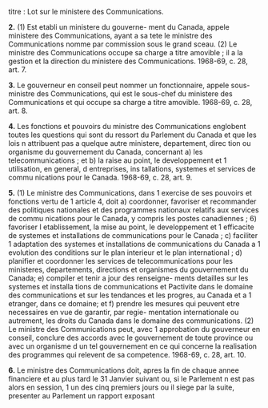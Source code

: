 titre : Lot sur le ministere des Communications.

**2.** (1) Est etabli un ministere du gouverne-
ment du Canada, appele ministere des
Communications, ayant a sa tete le ministre
des Communications nomme par commission
sous le grand sceau.
(2) Le ministre des Communications occupe
sa charge a titre amovible ; il a la gestion et
la direction du ministere des Communications.
1968-69, c. 28, art. 7.

**3.** Le gouverneur en conseil peut nommer
un fonctionnaire, appele sous-ministre des
Communications, qui est le sous-chef du
ministere des Communications et qui occupe
sa charge a titre amovible. 1968-69, c. 28,
art. 8.

**4.** Les fonctions et pouvoirs du ministre
des Communications englobent toutes les
questions qui sont du ressort du Parlement du
Canada et que les lois n attribuent pas a
quelque autre ministere, departement, direc
tion ou organisme du gouvernement du
Canada, concernant
a) les telecommunications ; et
b) la raise au point, le developpement et
1 utilisation, en general, d entreprises, ins
tallations, systemes et services de commu
nications pour le Canada. 1968-69, c. 28,
art. 9.

**5.** (1) Le ministre des Communications,
dans 1 exercise de ses pouvoirs et fonctions
vertu de 1 article 4, doit
a) coordonner, favoriser et recommander
des politiques nationales et des programmes
nationaux relatifs aux services de commu
nications pour le Canada, y compris les
postes canadiennes ;
6) favoriser I etablissement, la mise au
point, le developpement et 1 efficacite de
systemes et installations de communications
pour le Canada ;
c) faciliter 1 adaptation des systemes et
installations de communications du Canada
a 1 evolution des conditions sur le plan
interieur et le plan international ;
d) planifier et coordonner les services de
telecommunications pour les ministeres,
departements, directions et organismes du
gouvernement du Canada;
e) compiler et tenir a jour des renseigne-
ments detailles sur les systemes et installa
tions de communications et Pactivite dans
le domaine des communications et sur les
tendances et les progres, au Canada et a
1 etranger, dans ce domaine; et
f) prendre les mesures qui peuvent etre
necessaires en vue de garantir, par regie-
mentation internationale ou autrement, les
droits du Canada dans le domaine des
communications.
(2) Le ministre des Communications peut,
avec 1 approbation du gouverneur en conseil,
conclure des accords avec le gouvernement de
toute province ou avec un organisme d un tel
gouvernement en ce qui concerne la realisation
des programmes qui relevent de sa competence.
1968-69, c. 28, art. 10.

**6.** Le ministre des Communications doit,
apres la fin de chaque annee financiere et au
plus tard le 31 Janvier suivant ou, si le
Parlement n est pas alors en session, 1 un des
cinq premiers jours ou il siege par la suite,
presenter au Parlement un rapport exposant
